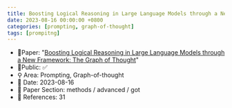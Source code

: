 ```yaml
---
title: Boosting Logical Reasoning in Large Language Models through a New Framework
date: 2023-08-16 00:00:00 +0800
categories: [prompting, graph-of-thought]
tags: [prompitng]
---
```


- 📙Paper: "[Boosting Logical Reasoning in Large Language Models through a New Framework: The Graph of Thought](https://www.semanticscholar.org/paper/Boosting-Logical-Reasoning-in-Large-Language-Models-Lei-Lin/ba4aa83248a1d08b521392eb971e47d10b7c74e1)"
- 🔑Public: ✅
- ⚲ Area: Prompting, Graph-of-thought
- 📅 Date: 2023-08-16
- 🔎 Paper Section: methods / advanced / got
- 📝 References: 31
